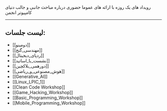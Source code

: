 رویداد های یک روزه با ارائه های عموما حضوری درباره مباحث جانبی و جالب دنیای کامپیوتر انجمن


---
## لیست جلسات:

* [[دومینو]]
* [[مهندسی_گنج]]
* [[ردپای_دیجیتال]]
* [[نشست_با_اساتید]]
* [[دورهمی_بلاکچین]]
* [[هوش_مصنوعی_و_ریاضی]]
* [[Generative_AI]]
* [[Linux_LPIC_1]]
* [[Clean Code Workshop]]
* [[Game_Hacking_Workshop]]
* [[Basic_Programming_Workshop]]
* [[Mobile_Programming_Workshop]]
